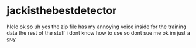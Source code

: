 # jackisthebestdetector
hlelo ok so uh yes the zip file has my annoying voice inside for the training data
the rest of the stuff i dont know how to use so dont sue me ok im just a guy
